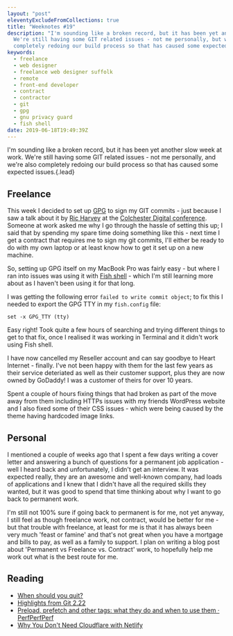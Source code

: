 ```yaml
---
layout: "post"
eleventyExcludeFromCollections: true
title: "Weeknotes #19"
description: "I'm sounding like a broken record, but it has been yet another slow week.
  We're still having some GIT related issues - not me personally, but we're also
  completely redoing our build process so that has caused some expected issues."
keywords:
  - freelance
  - web designer
  - freelance web designer suffolk
  - remote
  - front-end developer
  - contract
  - contractor
  - git
  - gpg
  - gnu privacy guard
  - fish shell
date: 2019-06-18T19:49:39Z
---
```

I'm sounding like a broken record, but it has been yet another slow week at work. We're still having some GIT related issues - not me personally, and we're also completely redoing our build process so that has caused some expected issues.{.lead}

## Freelance
This week I decided to set up [GPG](https://gnupg.org/ "Gnu Privary Guard") to sign my GIT commits - just because I saw a talk about it by [Ric Harvey](https://x.com/ric__harvey "Ric Harvey on Twitter") at the [Colchester Digital conference](https://colchesterdigital.org.uk/conference/ "Colchester Digital Conference"). Someone at work asked me why I go through the hassle of setting this up; I said that by spending my spare time doing something like this - next time I get a contract that requires me to sign my git commits, I'll either be ready to do with my own laptop or at least know how to get it set up on a new machine.

So, setting up GPG itself on my MacBook Pro was fairly easy - but where I ran into issues was using it with [Fish shell](https://fishshell.com/ "Fish Shell") - which I'm still learning more about as I haven't been using it for that long.

I was getting the following error ```failed to write commit object```; to fix this I needed to export the GPG TTY  in my ```fish.config``` file:

```set -x GPG_TTY (tty)```

Easy right! Took quite a few hours of searching and trying different things to get to that fix, once I realised it was working in Terminal and it didn't work using Fish shell.

I have now cancelled my Reseller account and can say goodbye to Heart Internet - finally. I've not been happy with them for the last few years as their service deteriated as well as their customer support, plus they are now owned by GoDaddy! I was a customer of theirs for over 10 years.

Spent a couple of hours fixing things that had broken as part of the move away from them including HTTPs issues with my friends WordPress website and I also fixed some of their CSS issues - which were being caused by the theme having hardcoded image links.


## Personal
I mentioned a couple of weeks ago that I spent a few days writing a cover letter and answering a bunch of questions for a permanent job application - well I heard back and unfortunately, I didn't get an interview. It was expected really, they are an awesome and well-known company, had loads of applications and I knew that I didn't have all the required skills they wanted, but it was good to spend that time thinking about why I want to go back to permanent work.

I'm still not 100% sure if going back to permanent is for me, not yet anyway, I still feel as though freelance work, not contract, would be better for me - but that trouble with freelance, at least for me is that it has always been very much 'feast or famine' and that's not great when you have a mortgage and bills to pay, as well as a family to support. I plan on writing a blog post about 'Permanent vs Freelance vs. Contract' work, to hopefully help me work out what is the best route for me.

## Reading
- [When should you quit?](https://justinjackson.ca/quit "When should you quit?")
- [Highlights from Git 2.22](https://github.blog/2019-06-07-highlights-from-git-2-22/ "Highlights from Git 2.22")
- [Preload, prefetch and other <link> tags: what they do and when to use them · PerfPerfPerf](https://3perf.com/blog/link-rels/ "Preload, prefetch and other <link> tags: what they do and when to use them · PerfPerfPerf")
- [Why You Don't Need Cloudflare with Netlify](https://www.netlify.com/blog/2017/03/28/why-you-dont-need-cloudflare-with-netlify/ "Why You Don't Need Cloudflare with Netlify")
